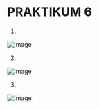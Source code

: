 # PRAKTIKUM 6

1.
![image](https://github.com/alexandravoit/ANDMETURVE-2024/assets/145194484/a9eb906e-2603-44ff-9caa-89ad677d623a)

2.  
![image](https://github.com/alexandravoit/ANDMETURVE-2024/assets/145194484/2019d55e-e639-4ef4-9452-42d373dd1efd)

3.  
![image](https://github.com/alexandravoit/ANDMETURVE-2024/assets/145194484/a2e3843e-5578-449a-abe9-89bed67451c8)
